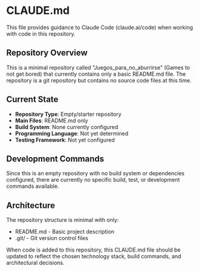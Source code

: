 # CLAUDE.md

This file provides guidance to Claude Code (claude.ai/code) when working with code in this repository.

## Repository Overview

This is a minimal repository called "Juegos_para_no_aburrirse" (Games to not get bored) that currently contains only a basic README.md file. The repository is a git repository but contains no source code files at this time.

## Current State

- **Repository Type**: Empty/starter repository
- **Main Files**: README.md only
- **Build System**: None currently configured
- **Programming Language**: Not yet determined
- **Testing Framework**: Not yet configured

## Development Commands

Since this is an empty repository with no build system or dependencies configured, there are currently no specific build, test, or development commands available.

## Architecture

The repository structure is minimal with only:
- README.md - Basic project description
- .git/ - Git version control files

When code is added to this repository, this CLAUDE.md file should be updated to reflect the chosen technology stack, build commands, and architectural decisions.